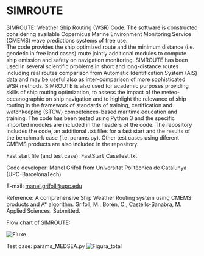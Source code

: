# SIMROUTE
SIMROUTE: Weather Ship Routing (WSR) Code.
The software is constructed considering available Copernicus Marine Environment Monitoring Service (CMEMS) wave predictions systems of free use.  
The code provides the ship optimized route and the minimum distance (i.e. geodetic in free land cases) route jointly additional modules to compute
ship emission and safety on navigation monitoring. SIMROUTE has been used in several scientific problems in short and long-distance routes including real routes 
comparison from Automatic Identification System (AIS) data and may be useful also as inter-comparison of more sophisticated WSR methods. 
SIMROUTE is also used for academic purposes providing skills of ship routing optimization, to assess the impact of the meteo-oceanographic 
on ship navigation and to highlight the relevance of ship routing in the framework of standards of training, certification and watchkeeping (STCW) 
competences-based maritime education and training. The code has been tested using Python 3 and the specific imported modules are included in the 
headers of the code. The repository includes the code, an additional .txt files for a fast start and the results of the benchmark case (i.e. params.py).
Other test cases using diferent CMEMS products are also included in the repository. 

Fast start file (and test case): FastStart_CaseTest.txt

Code developer: Manel Grifoll from Universitat Politècnica de Catalunya (UPC-BarcelonaTech)

E-mail: manel.grifoll@upc.edu

Reference: A comprehensive Ship Weather Routing system using CMEMS products and A* algorithm. Grifoll, M., Borén, C., Castells-Sanabra, M. Applied Sciences. Submitted.


Flow chart of SIMROUTE:

![Fluxe](https://user-images.githubusercontent.com/61749362/119992389-c8514380-bfca-11eb-9a13-0cc7a513f1b3.png)

Test case: params_MEDSEA.py
![Figura_total](https://user-images.githubusercontent.com/61749362/119993720-2a5e7880-bfcc-11eb-942f-5c9767178693.png)

